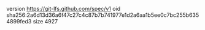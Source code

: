 version https://git-lfs.github.com/spec/v1
oid sha256:2a6d13d36a6f47c27c4c87b7b741977e1d2a6aa1b5ee0c7bc255b6354899fed3
size 4927
